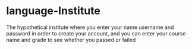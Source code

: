 # language-Institute
The hypothetical institute where you enter your name username and password in order to create your account, and you can enter your course name and grade to see whether you passed or failed
